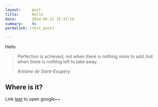 ```yaml
---
layout:     post
title:      Hello
date:       2014-06-11 15:31:19
summary:    No
permalink: /test_post/

---
```


Hello

<blockquote>
  <p>
    Perfection is achieved, not when there is nothing more to add, but when there is nothing left to take away.
  </p>
  <footer><cite title="Antoine de Saint-Exupéry">Antoine de Saint-Exupéry</cite></footer>
</blockquote>

## Where is it?

Link [test](https://google.com) to open google~~


